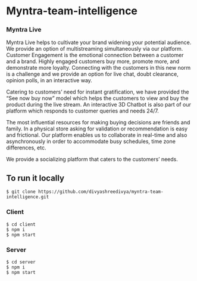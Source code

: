 # Myntra-team-intelligence

### Myntra Live 

Myntra Live helps to cultivate your brand widening your potential audience. We provide an option of multistreaming simultaneously via our platform. 
Customer Engagement is the emotional connection between a customer and a brand. Highly engaged customers  buy more, promote more, and demonstrate more loyalty. Connecting with the customers in this new norm is a challenge and we provide an option for live chat, doubt clearance, opinion polls, in an interactive way.
 
Catering to customers’ need for instant gratification, we have provided the “See now buy now” model which helps the customers to view and buy the product during the live stream.
An interactive 3D Chatbot is also part of our platform which responds to customer queries and needs 24/7.
 
The most influential resources for making buying decisions are friends and family. In a physical store asking for validation or recommendation is easy and frictional. Our platform enables us to collaborate in real-time and also asynchronously in order to accommodate busy schedules, time zone differences, etc.
 
We provide a socializing platform that caters to the customers’ needs.

## To run it locally
```terminal
$ git clone https://github.com/divyashreedivya/myntra-team-intelligence.git
```
### Client 
```terminal
$ cd client
$ npm i
$ npm start
```

### Server 
```terminal
$ cd server
$ npm i
$ npm start



